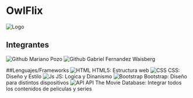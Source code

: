 # OwlFlix
![Logo](https://github.com/GaboFW/owlflix/blob/main/Imagenes/Logo123.png)

## Integrantes
![Github](https://github.com/Mariano-Pozo) Mariano Pozo
![Github](https://github.com/GaboFW) Gabriel Fernandez Waisberg

##Lenguajes/Frameworks
![HTML](https://img.icons8.com/color/48/000000/html-5.png) HTML5: Estructura web
![CSS](https://img.icons8.com/color/48/000000/css3.png) CSS: Diseño y Estilo
![Js](https://img.icons8.com/color/48/000000/javascript.png) JS: Logica y Dinanismo
![Bootstrap](https://img.icons8.com/color/48/000000/bootstrap.png) Bootstrap: Diseño para distintos dispositivos
![API](https://img.icons8.com/color/48/000000/themoviedb.png) API The Movie Database: Integrar todos los contenidos de peliculas y series
